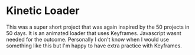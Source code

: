 # Kinetic Loader

This was a super short project that was again inspired by the 50 projects in 50 days.
It is an animated loader that uses Keyframes. Javascript wasnt needed for the outcome. Personally I don't know when I would use something like this but I'm happy to have extra practice with Keyframes.

